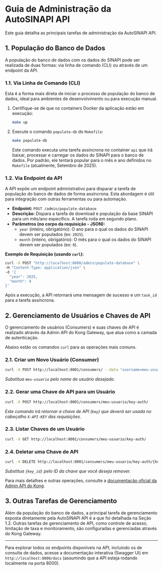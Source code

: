 # Guia de Administração da AutoSINAPI API

Este guia detalha as principais tarefas de administração da AutoSINAPI API.

## 1. População do Banco de Dados

A população do banco de dados com os dados do SINAPI pode ser realizada de duas formas: via linha de comando (CLI) ou através de um endpoint da API.

### 1.1. Via Linha de Comando (CLI)

Esta é a forma mais direta de iniciar o processo de população do banco de dados, ideal para ambientes de desenvolvimento ou para execução manual.

1.  Certifique-se de que os containers Docker da aplicação estão em execução:
    ```bash
    make up
    ```
2.  Execute o comando `populate-db` do `Makefile`:
    ```bash
    make populate-db
    ```
    Este comando executa uma tarefa assíncrona no container `api` que irá baixar, processar e carregar os dados do SINAPI para o banco de dados. Por padrão, ele tentará popular para o mês e ano definidos no `Makefile` (atualmente, Setembro de 2025).

### 1.2. Via Endpoint da API

A API expõe um endpoint administrativo para disparar a tarefa de população do banco de dados de forma assíncrona. Esta abordagem é útil para integração com outras ferramentas ou para automação.

*   **Endpoint:** `POST /admin/populate-database`
*   **Descrição:** Dispara a tarefa de download e população da base SINAPI para um mês/ano específico. A tarefa roda em segundo plano.
*   **Parâmetros (no corpo da requisição - JSON):**
    *   `year` (inteiro, obrigatório): O ano para o qual os dados do SINAPI devem ser populados (ex: `2025`).
    *   `month` (inteiro, obrigatório): O mês para o qual os dados do SINAPI devem ser populados (ex: `9`).

**Exemplo de Requisição (usando `curl`):**

```bash
curl -X POST "http://localhost:8000/admin/populate-database" \
-H "Content-Type: application/json" \
-d '{
  "year": 2025,
  "month": 9
}'
```

Após a execução, a API retornará uma mensagem de sucesso e um `task_id` para a tarefa assíncrona.

## 2. Gerenciamento de Usuários e Chaves de API

O gerenciamento de usuários (Consumers) e suas chaves de API é realizado através da Admin API do Kong Gateway, que atua como a camada de autenticação.

Abaixo estão os comandos `curl` para as operações mais comuns.

### 2.1. Criar um Novo Usuário (Consumer)

```bash
curl -X POST http://localhost:8001/consumers/ --data "username=meu-usuario"
```
*Substitua `meu-usuario` pelo nome de usuário desejado.*

### 2.2. Gerar uma Chave de API para um Usuário

```bash
curl -X POST http://localhost:8001/consumers/meu-usuario/key-auth/
```
*Este comando irá retornar a chave de API (`key`) que deverá ser usada no cabeçalho `X-API-KEY` das requisições.*

### 2.3. Listar Chaves de um Usuário

```bash
curl -X GET http://localhost:8001/consumers/meu-usuario/key-auth/
```

### 2.4. Deletar uma Chave de API

```bash
curl -X DELETE http://localhost:8001/consumers/meu-usuario/key-auth/{key_id}
```
*Substitua `{key_id}` pelo ID da chave que você deseja remover.*

Para mais detalhes e outras operações, consulte a [documentação oficial da Admin API do Kong](https://docs.konghq.com/gateway/latest/admin-api/).

## 3. Outras Tarefas de Gerenciamento

Além da população do banco de dados, a principal tarefa de gerenciamento exposta diretamente pela AutoSINAPI API é a que foi detalhada na Seção 1.2. Outras tarefas de gerenciamento de API, como controle de acesso, limitação de taxa e monitoramento, são configuradas e gerenciadas através do Kong Gateway.

---

Para explorar todos os endpoints disponíveis na API, incluindo os de consulta de dados, acesse a documentação interativa (Swagger UI) em `http://localhost:8000/docs` (assumindo que a API esteja rodando localmente na porta 8000).